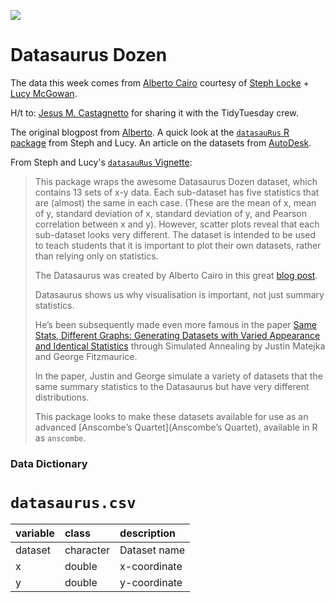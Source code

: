 ![](https://3.bp.blogspot.com/-dYWcbKVsiGY/V8RFmMFnLjI/AAAAAAAAG9Y/Qr_PGmR0V8MhSXb8-rBdAsdciny-oql2ACLcB/s400/1datasaurus.png)

# Datasaurus Dozen

The data this week comes from [Alberto Cairo](http://www.thefunctionalart.com/2016/08/download-datasaurus-never-trust-summary.html) courtesy of [Steph Locke](https://twitter.com/SteffLocke) + [Lucy McGowan](https://twitter.com/LucyStats).

H/t to: [Jesus M. Castagnetto](https://github.com/rfordatascience/tidytuesday/issues/260) for sharing it with the TidyTuesday crew.

The original blogpost from [Alberto](http://www.thefunctionalart.com/2016/08/download-datasaurus-never-trust-summary.html). A quick look at the [`datasauRus` R package](https://cran.r-project.org/web/packages/datasauRus/vignettes/Datasaurus.html) from Steph and Lucy. An article on the datasets from [AutoDesk](https://www.autodesk.com/research/publications/same-stats-different-graphs).

From Steph and Lucy's [`datasauRus` Vignette](https://cran.r-project.org/web/packages/datasauRus/vignettes/Datasaurus.html):

> This package wraps the awesome Datasaurus Dozen dataset, which contains 13 sets of x-y data. Each sub-dataset has five statistics that are (almost) the same in each case. (These are the mean of x, mean of y, standard deviation of x, standard deviation of y, and Pearson correlation between x and y). However, scatter plots reveal that each sub-dataset looks very different. The dataset is intended to be used to teach students that it is important to plot their own datasets, rather than relying only on statistics.
> 
> The Datasaurus was created by Alberto Cairo in this great [blog post](http://www.thefunctionalart.com/2016/08/download-datasaurus-never-trust-summary.html).
> 
> Datasaurus shows us why visualisation is important, not just summary statistics.
> 
> He’s been subsequently made even more famous in the paper [Same Stats, Different Graphs: Generating Datasets with Varied Appearance and Identical Statistics](https://www.autodeskresearch.com/publications/samestats) through Simulated Annealing by Justin Matejka and George Fitzmaurice.
> 
> In the paper, Justin and George simulate a variety of datasets that the same summary statistics to the Datasaurus but have very different distributions.
> 
> This package looks to make these datasets available for use as an advanced [Anscombe’s Quartet](Anscombe’s Quartet), available in R as `anscombe`.

### Data Dictionary

# `datasaurus.csv`

|variable |class     |description |
|:--------|:---------|:-----------|
|dataset  |character | Dataset name |
|x        |double    | x-coordinate |
|y        |double    | y-coordinate |

